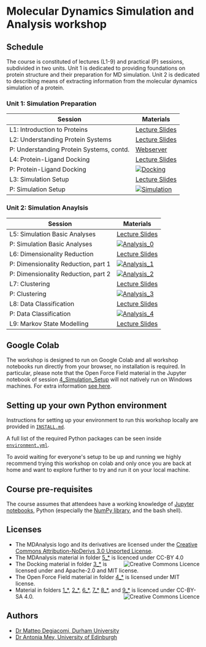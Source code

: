 # Molecular Dynamics Simulation and Analysis workshop

## Schedule

The course is constituted of lectures (L1-9) and practical (P) sessions, subdivided in two units. Unit 1 is dedicated to providing foundations on protein structure and their preparation for MD simulation. Unit 2 is dedicated to describing means of extracting information from the molecular dynamics simulation of a protein.

### Unit 1: Simulation Preparation

| Session                            | Materials |
|------------------------------------|-----------|
| L1: Introduction to Proteins | [Lecture Slides](https://github.com/CCPBioSim/Into_to_MD_simulation_and_analysis/blob/main/1_Introduction/Lecture_1_Introduction.pdf) | 
| L2: Understanding Protein Systems | [Lecture Slides](https://github.com/CCPBioSim/Into_to_MD_simulation_and_analysis/blob/main/2_Protein_Preparation/Lecture_2_Protein_Prep.pdf)
| P: Understanding Protein Systems, contd. | [Webserver](https://server.poissonboltzmann.org/pdb2pqr)|
| L4: Protein-Ligand Docking                 |  [Lecture Slides](https://github.com/CCPBioSim/Into_to_MD_simulation_and_analysis/blob/main/3_Docking/Lecture_3_Docking.pdf)| 
| P: Protein-Ligand Docking                 |  [![Docking](https://colab.research.google.com/assets/colab-badge.svg)](https://colab.research.google.com/github/CCPBioSim/Into_to_MD_simulation_and_analysis/blob/main/3_Docking/3_Docking.ipynb)| 
| L3: Simulation Setup          | [Lecture Slides](https://github.com/CCPBioSim/Into_to_MD_simulation_and_analysis/blob/main/4_Simulation_Setup/Lecture_4_Simulation_setup.pdf) |
| P: Simulation Setup          | [![Simulation](https://colab.research.google.com/assets/colab-badge.svg)](https://colab.research.google.com/github/CCPBioSim/Into_to_MD_simulation_and_analysis/blob/main/4_Simulation_Setup/4_Simulation_Setup.ipynb) |


### Unit 2: Simulation Anaylsis


| Session                                             | Materials |
|-----------------------------------------------------|-----------|
| L5: Simulation Basic Analyses             | [Lecture Slides](5_Analysis_MDAnalysis/Lecture_5_Analysis_MDAnalysis.pdf)|
| P: Simulation Basic Analyses             | [![Analysis_0](https://colab.research.google.com/assets/colab-badge.svg)](https://colab.research.google.com/github/CCPBioSim/Into_to_MD_simulation_and_analysis/blob/main/5_Analysis_MDAnalysis/5_Analysis_MDAnalysis.ipynb)|
| L6: Dimensionality Reduction                  | [Lecture Slides](https://github.com/CCPBioSim/Into_to_MD_simulation_and_analysis/blob/main/6_Analysis_DR/Lecture_6_DR.pdf)  |
| P: Dimensionality Reduction, part 1           |  [![Analysis_1](https://colab.research.google.com/assets/colab-badge.svg)](https://colab.research.google.com/github/CCPBioSim/Into_to_MD_simulation_and_analysis/blob/main/6_Analysis_DR/6_Analysis_part1.ipynb)|
| P: Dimensionality Reduction, part 2           | [![Analysis_2](https://colab.research.google.com/assets/colab-badge.svg)](https://colab.research.google.com/github/CCPBioSim/Into_to_MD_simulation_and_analysis/blob/main/6_Analysis_DR/6_Analysis_part2.ipynb)|
| L7: Clustering   | [Lecture Slides](https://github.com/CCPBioSim/Into_to_MD_simulation_and_analysis/blob/main/7_Analysis_clustering/Lecture_7_Clustering.pdf)|
| P: Clustering   | [![Analysis_3](https://colab.research.google.com/assets/colab-badge.svg)](https://colab.research.google.com/github/CCPBioSim/Into_to_MD_simulation_and_analysis/blob/main/7_Analysis_clustering/7_clustering.ipynb) |
| L8: Data Classification    | [Lecture Slides](https://github.com/CCPBioSim/Into_to_MD_simulation_and_analysis/blob/main/8_Analysis_classification/Lecture_8_classification.pdf) | 
| P: Data Classification  | [![Analysis_4](https://colab.research.google.com/assets/colab-badge.svg)](https://colab.research.google.com/github/CCPBioSim/Into_to_MD_simulation_and_analysis/blob/main/8_Analysis_classification/1_classification.ipynb) |
| L9: Markov State Modelling  | [Lecture Slides](https://github.com/CCPBioSim/Into_to_MD_simulation_and_analysis/blob/main/9_Analysis_MSM/Lecture_9_MSM.pdf) |


## Google Colab

The workshop is designed to run on Google Colab and all workshop notebooks run directly from your browser, no installation is required. In particular, please note that the Open Force Field material in the Jupyter notebook of session [4_Simulation_Setup](https://github.com/CCPBioSim/Into_to_MD_simulation_and_analysis/tree/main/4_Simulation_Setup) will not natively run on Windows machines. For extra information [see here](https://docs.openforcefield.org/en/latest/install.html#openff-on-windows).


## Setting up your own Python environment 

<!--The workshop will be in a blended learning environment and hands-on. You will need a working installation of MDAnalysis and related packages including data to analyze in order to participate. The full installation may take up to about 1 GB of space (mostly for data, which you can delete after the workshop).--> 

Instructions for setting up your environment to run this workshop locally
are provided in [`INSTALL.md`](INSTALL.md).

A full list of the required Python packages can be seen inside [`environment.yml`](environment.yml).

To avoid waiting for everyone's setup to be up and running we highly recommend trying this workshop on colab and only once you are back at home and want to explore further to try and run it on your local machine. 


## Course pre-requisites

The course assumes that attendees have a working knowledge of [Jupyter notebooks](https://jupyter-notebook.readthedocs.io/en/stable/), Python (especially the [NumPy library](https://numpy.org/), and the bash shell).


## Licenses

<!--TBA-->

- The MDAnalysis logo and its derivatives are licensed under the [Creative Commons Attribution-NoDerivs 3.0 Unported License](https://creativecommons.org/licenses/by-nd/3.0/).
- The MDAnalysis material in folder [5_\*](https://github.com/CCPBioSim/Into_to_MD_simulation_and_analysis/tree/main/5_Analysis_MDAnalysis) is licenced under CC-BY 4.0 
<a rel="license" href="http://creativecommons.org/licenses/by/4.0/"><img alt="Creative Commons Licence" style="border-width:0" src="https://i.creativecommons.org/l/by/4.0/88x31.png" title='This work is licensed under a Creative Commons Attribution 4.0 International License.' align="right"/></a>
- The Docking material in folder [3_\*](https://github.com/CCPBioSim/Into_to_MD_simulation_and_analysis/tree/main/3_Docking) is licensed under and Apache-2.0 and MIT license.
- The Open Force Field material in folder [4_\*](https://github.com/CCPBioSim/Into_to_MD_simulation_and_analysis/tree/main/4_Simulation_Setup) is licensed under MIT license.
- Material in folders [1_\*](https://github.com/CCPBioSim/Into_to_MD_simulation_and_analysis/tree/main/1_Introduction),
[2_\*](https://github.com/CCPBioSim/Into_to_MD_simulation_and_analysis/tree/main/2_Protein_Preparation),
[6_\*](https://github.com/CCPBioSim/Into_to_MD_simulation_and_analysis/tree/main/5_Analysis_DR),
[7_\*](https://github.com/CCPBioSim/Into_to_MD_simulation_and_analysis/tree/main/6_Analysis_clustering)
[8_\*](https://github.com/CCPBioSim/Into_to_MD_simulation_and_analysis/tree/main/8_Analysis_classification), and
[9_\*](https://github.com/CCPBioSim/Into_to_MD_simulation_and_analysis/tree/main/9_Analysis_MSM) is licenced under CC-BY-SA 4.0.
<a rel="license" href="https://creativecommons.org/licenses/by-nc-sa/4.0/"><img alt="Creative Commons Licence" style="width=50" src="https://licensebuttons.net/l/by-nc-sa/4.0/88x31.png" title='This work is licensed under a Creative Commons Attribution 4.0 International License.' align="right"/></a>


## Authors

- [Dr Matteo Degiacomi, Durham University](https://degiacomi.org)
- [Dr Antonia Mey, University of Edinburgh](https://mey-research.org/)  
